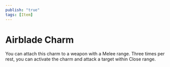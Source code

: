```yaml
---
publish: "true"
tags: [Item]
---
```

# Airblade Charm

You can attach this charm to a weapon with a Melee range. Three times per rest, you can activate the charm and attack a target within Close range.
